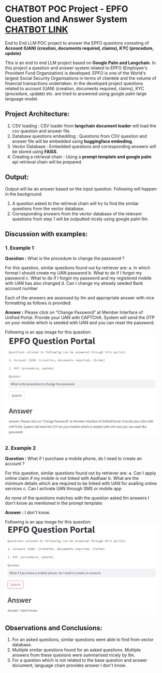 # CHATBOT POC Project - EPFO Question and Answer System [CHATBOT LINK](https://chatbotllmepfo.streamlit.app/)
End to End LLM POC project to answer the EPFO questions conssting of **Account (UAN) (creation, documents required, claims), KYC (procedure, update)**

This is an end to end LLM project based on **Google Palm and Langchain**. In this project a question and answer system related to EPFO (Employee's Provident Fund Organization) is developed. EPFO is one of the World's largest Social Security Organisations in terms of clientele and the volume of financial transactions undertaken. In the developed project questions related to account (UAN) (creation, documents required, claims), KYC (procedure, update) etc. are tried to answered using google palm large language model.

## Project Architecture:
1. CSV loading : CSV loader from **langchain document loader** will load the csv question and answer file.
2. Database questions embedding : Questions from CSV question and answer file will be embedded using **huggingface embeding**.
3. Vector Database : Embedded questions and corresponding answers will be stored using **FAISS**.
4. Creating a retrieval chain : Using a **prompt template and google palm** api retrieval chain will be prepared.

## Output:
Output will be an answer based on the input question. Following will happen in the background.
1. A question asked to the retrieval chain will try to find the similar questions from the vector database.
2. Corresponding answers from the vector database of the relevant questions from step 1 will be outputted nicely using google palm llm.

## Discussion with examples:
### 1. Example 1
**Question :** What is the procedure to change the password ? 

For this question, similar questions found out by retriever are:
a. In which format I should create my UAN password
b. What to do if I forgot my password
c. What to do if I forgot my password and my registered mobile with UAN has also changed
d. Can I change my already seeded Bank account number

Each of the answers are assessed by llm and appropriate answer with nice formatting as follows is provided:

**Answer :**   Please click on “Change Password” at Member Interface of Unified Portal. Provide your UAN with CAPTCHA. System will send the OTP on your mobile which is seeded with UAN and you can reset the password.

Following is an app image for this question:
![PasswordChangeQuestionImage](https://github.com/Swapnil-Ransing/AnsweringQuestionsUsingLLM/blob/main/Images/PasswordChangeQuestion.JPG)

### 2. Example 2
**Question :** What if I purchase a mobile phone, do I need to create an account ? 

For this question, similar questions found out by retriever are:
a. Can I apply online claim if my mobile is not linked with Aadhaar
b. What are the minimum details which are required to be linked with UAN for availing online services
c. Can I activate UAN through SMS or mobile app

As none of the questions matches with the question asked llm answers I don't know as mentioned in the prompt template:

**Answer :**   I don't know.

Following is an app image for this question:
![PasswordChangeQuestionImage](https://github.com/Swapnil-Ransing/AnsweringQuestionsUsingLLM/blob/main/Images/NewMobilePhoneQuestion.JPG)

## Observations and Conclusions:
1. For an asked questions, similar questions were able to find from vector database.
2. Multiple similar questions found for an asked questions. Multiple answers from these quesions were summarised nicely by llm.
3. For a question which is not related to the base question and answer document, language chain provides answer I don't know.
